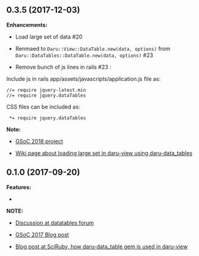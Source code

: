 ## 0.3.5 (2017-12-03)

**Enhancements:**

- Load large set of data #20

- Renmaed to `Daru::View::DataTable.new(data, options)` from
`Daru::DataTables::DataTable.new(data, options)` #23

- Remove bunch of js lines in rails #23 :

Include js in rails app/assets/javascripts/application.js file as:

```
//= require jquery-latest.min
//= require jquery.dataTables

```
CSS files can be included as:

```
 *= require jquery.dataTables
```

**Note:**

* [GSoC 2018 project](https://github.com/SciRuby/daru-view/wiki/GSoC-2018---Progress-Report)

* [Wiki page about loading large set in daru-view using daru-data_tables](https://github.com/SciRuby/daru-view/wiki/DataTables-to-load-large-set-data-in-daru-view-table)

## 0.1.0 (2017-09-20)

**Features:**

-

**NOTE:**

- [Discussion at datatables forum](https://github.com/Shekharrajak/daru-data_tables/wiki/Discussion-in-datatables-forum)

- [GSoC 2017 Blog post](http://shekharrajak.github.io/gsoc_2017_posts/)

- [Blog post at SciRuby, how daru-data_table gem is used in daru-view](http://sciruby.com/blog/2017/09/01/gsoc-2017-data-visualization-using-daru-view/)
